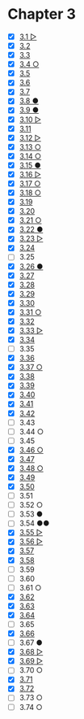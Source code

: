 # Chapter 3

- [x] [3.1 ▷](./ex.3.1.cpp)
- [x] [3.2](./ex.3.2.md)
- [x] [3.3](./ex.3.3.md)
- [x] [3.4 ○](./ex.3.4.md)
- [x] [3.5](./ex.3.5.md)
- [x] [3.6](./ex.3.6.cpp)
- [x] [3.7](./ex.3.7.cpp)
- [x] [3.8 ●](./ex.3.8.cpp)
- [x] [3.9 ●](./ex.3.9.cpp)
- [x] [3.10 ▷](./ex.3.10.md)
- [x] [3.11](./ex.3.11.md)
- [x] [3.12 ▷](./ex.3.12.md)
- [x] [3.13 ○](./ex.3.13.md)
- [x] [3.14 ○](./ex.3.14.md)
- [x] [3.15 ●](./ex.3.15.md)
- [x] [3.16 ▷](./ex.3.16.cpp)
- [x] [3.17 ○](./ex.3.17.cpp)
- [x] [3.18 ○](./ex.3.18.cpp)
- [x] [3.19](./ex.3.19.cpp)
- [x] [3.20](./ex.3.20.cpp)
- [x] [3.21 ○](./ex.3.21.cpp)
- [x] [3.22 ●](./ex.3.22.cpp)
- [x] [3.23 ▷](./ex.3.23.cpp)
- [x] [3.24](./ex.3.24.cpp)
- [ ] 3.25
- [x] [3.26 ●](./ex.3.26.cpp)
- [x] [3.27](./ex.3.27.cpp)
- [x] [3.28](./ex.3.28.md)
- [x] [3.29](./ex.3.29.md)
- [x] [3.30](./ex.3.30.md)
- [x] [3.31 ○](./ex.3.31.md)
- [x] [3.32](./ex.3.32.cpp)
- [x] [3.33 ▷](./ex.3.33.cpp)
- [x] [3.34](./ex.3.34.cpp)
- [ ] 3.35
- [x] [3.36](./ex.3.36.cpp)
- [x] [3.37 ○](./ex.3.37.cpp)
- [x] [3.38](./ex.3.38.cpp)
- [x] [3.39](./ex.3.39.cpp)
- [x] [3.40](./ex.3.40.cpp)
- [x] [3.41](./ex.3.41.cpp)
- [x] [3.42](./ex.3.42.cpp)
- [ ] 3.43
- [ ] 3.44 ○
- [ ] 3.45
- [x] [3.46 ○](./ex.3.46.cpp)
- [x] [3.47](./ex.3.47.cpp)
- [x] [3.48 ○](./ex.3.48.cpp)
- [x] [3.49](./ex.3.49.cpp)
- [x] [3.50](./ex.3.50.md)
- [ ] 3.51
- [ ] 3.52 ○
- [ ] 3.53 ●
- [ ] 3.54 ●●
- [x] [3.55 ▷](./ex.3.55.cpp)
- [x] [3.56 ▷](./ex.3.56.cpp)
- [x] [3.57](./ex.3.57.cpp)
- [x] [3.58](./ex.3.58.cpp)
- [ ] 3.59
- [ ] 3.60
- [ ] 3.61 ○
- [x] [3.62](./ex.3.62.cpp)
- [x] [3.63](./ex.3.63.cpp)
- [x] [3.64](./ex.3.64.cpp)
- [ ] 3.65
- [x] [3.66](./ex.3.66.cpp)
- [ ] 3.67 ●
- [x] [3.68 ▷](./ex.3.68.md)
- [x] [3.69 ▷](./ex.3.69.md)
- [ ] 3.70 ○
- [x] [3.71](./ex.3.71.cpp)
- [x] [3.72](./ex.3.72.cpp)
- [ ] 3.73 ○
- [ ] 3.74 ○
